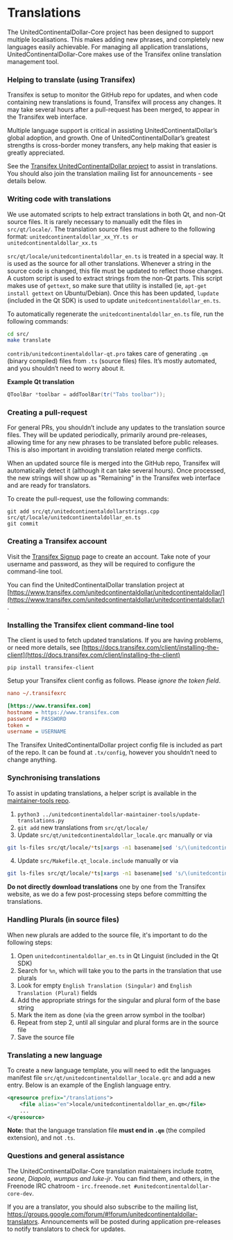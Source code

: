 Translations
============

The UnitedContinentalDollar-Core project has been designed to support multiple localisations. This makes adding new phrases, and completely new languages easily achievable. For managing all application translations, UnitedContinentalDollar-Core makes use of the Transifex online translation management tool.

### Helping to translate (using Transifex)
Transifex is setup to monitor the GitHub repo for updates, and when code containing new translations is found, Transifex will process any changes. It may take several hours after a pull-request has been merged, to appear in the Transifex web interface.

Multiple language support is critical in assisting UnitedContinentalDollar’s global adoption, and growth. One of UnitedContinentalDollar’s greatest strengths is cross-border money transfers, any help making that easier is greatly appreciated.

See the [Transifex UnitedContinentalDollar project](https://www.transifex.com/unitedcontinentaldollar/unitedcontinentaldollar/) to assist in translations. You should also join the translation mailing list for announcements - see details below.

### Writing code with translations
We use automated scripts to help extract translations in both Qt, and non-Qt source files. It is rarely necessary to manually edit the files in `src/qt/locale/`. The translation source files must adhere to the following format:
`unitedcontinentaldollar_xx_YY.ts or unitedcontinentaldollar_xx.ts`

`src/qt/locale/unitedcontinentaldollar_en.ts` is treated in a special way. It is used as the source for all other translations. Whenever a string in the source code is changed, this file must be updated to reflect those changes. A custom script is used to extract strings from the non-Qt parts. This script makes use of `gettext`, so make sure that utility is installed (ie, `apt-get install gettext` on Ubuntu/Debian). Once this has been updated, `lupdate` (included in the Qt SDK) is used to update `unitedcontinentaldollar_en.ts`.

To automatically regenerate the `unitedcontinentaldollar_en.ts` file, run the following commands:
```sh
cd src/
make translate
```

`contrib/unitedcontinentaldollar-qt.pro` takes care of generating `.qm` (binary compiled) files from `.ts` (source files) files. It’s mostly automated, and you shouldn’t need to worry about it.

**Example Qt translation**
```cpp
QToolBar *toolbar = addToolBar(tr("Tabs toolbar"));
```

### Creating a pull-request
For general PRs, you shouldn’t include any updates to the translation source files. They will be updated periodically, primarily around pre-releases, allowing time for any new phrases to be translated before public releases. This is also important in avoiding translation related merge conflicts.

When an updated source file is merged into the GitHub repo, Transifex will automatically detect it (although it can take several hours). Once processed, the new strings will show up as "Remaining" in the Transifex web interface and are ready for translators.

To create the pull-request, use the following commands:
```
git add src/qt/unitedcontinentaldollarstrings.cpp src/qt/locale/unitedcontinentaldollar_en.ts
git commit
```

### Creating a Transifex account
Visit the [Transifex Signup](https://www.transifex.com/signup/) page to create an account. Take note of your username and password, as they will be required to configure the command-line tool.

You can find the UnitedContinentalDollar translation project at [https://www.transifex.com/unitedcontinentaldollar/unitedcontinentaldollar/](https://www.transifex.com/unitedcontinentaldollar/unitedcontinentaldollar/).

### Installing the Transifex client command-line tool
The client is used to fetch updated translations. If you are having problems, or need more details, see [https://docs.transifex.com/client/installing-the-client](https://docs.transifex.com/client/installing-the-client)

`pip install transifex-client`

Setup your Transifex client config as follows. Please *ignore the token field*.

```ini
nano ~/.transifexrc

[https://www.transifex.com]
hostname = https://www.transifex.com
password = PASSWORD
token =
username = USERNAME
```

The Transifex UnitedContinentalDollar project config file is included as part of the repo. It can be found at `.tx/config`, however you shouldn’t need to change anything.

### Synchronising translations
To assist in updating translations, a helper script is available in the [maintainer-tools repo](https://github.com/unitedcontinentaldollar-core/unitedcontinentaldollar-maintainer-tools).

1. `python3 ../unitedcontinentaldollar-maintainer-tools/update-translations.py`
2. `git add` new translations from `src/qt/locale/`
3. Update `src/qt/unitedcontinentaldollar_locale.qrc` manually or via
```bash
git ls-files src/qt/locale/*ts|xargs -n1 basename|sed 's/\(unitedcontinentaldollar_\(.*\)\).ts/        <file alias="\2">locale\/\1.qm<\/file>/'
```
4. Update `src/Makefile.qt_locale.include` manually or via
```bash
git ls-files src/qt/locale/*ts|xargs -n1 basename|sed 's/\(unitedcontinentaldollar_\(.*\)\).ts/  qt\/locale\/\1.ts \\/'
```

**Do not directly download translations** one by one from the Transifex website, as we do a few post-processing steps before committing the translations.

### Handling Plurals (in source files)
When new plurals are added to the source file, it's important to do the following steps:

1. Open `unitedcontinentaldollar_en.ts` in Qt Linguist (included in the Qt SDK)
2. Search for `%n`, which will take you to the parts in the translation that use plurals
3. Look for empty `English Translation (Singular)` and `English Translation (Plural)` fields
4. Add the appropriate strings for the singular and plural form of the base string
5. Mark the item as done (via the green arrow symbol in the toolbar)
6. Repeat from step 2, until all singular and plural forms are in the source file
7. Save the source file

### Translating a new language
To create a new language template, you will need to edit the languages manifest file `src/qt/unitedcontinentaldollar_locale.qrc` and add a new entry. Below is an example of the English language entry.

```xml
<qresource prefix="/translations">
    <file alias="en">locale/unitedcontinentaldollar_en.qm</file>
    ...
</qresource>
```

**Note:** that the language translation file **must end in `.qm`** (the compiled extension), and not `.ts`.

### Questions and general assistance
The UnitedContinentalDollar-Core translation maintainers include *tcatm, seone, Diapolo, wumpus and luke-jr*. You can find them, and others, in the Freenode IRC chatroom - `irc.freenode.net #unitedcontinentaldollar-core-dev`.

If you are a translator, you should also subscribe to the mailing list, https://groups.google.com/forum/#!forum/unitedcontinentaldollar-translators. Announcements will be posted during application pre-releases to notify translators to check for updates.

